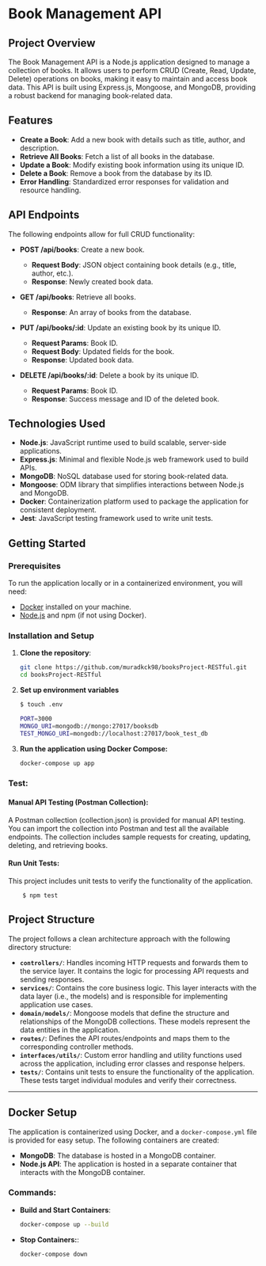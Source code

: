 # Book Management API

## Project Overview

The Book Management API is a Node.js application designed to manage a collection of books. It allows users to perform CRUD (Create, Read, Update, Delete) operations on books, making it easy to maintain and access book data. This API is built using Express.js, Mongoose, and MongoDB, providing a robust backend for managing book-related data.

## Features


- **Create a Book**: Add a new book with details such as title, author, and description.
- **Retrieve All Books**: Fetch a list of all books in the database.
- **Update a Book**: Modify existing book information using its unique ID.
- **Delete a Book**: Remove a book from the database by its ID.
- **Error Handling**: Standardized error responses for validation and resource handling.

## **API Endpoints**

The following endpoints allow for full CRUD functionality:

- **POST /api/books**: Create a new book.
  - **Request Body**: JSON object containing book details (e.g., title, author, etc.).
  - **Response**: Newly created book data.
  
- **GET /api/books**: Retrieve all books.
  - **Response**: An array of books from the database.
  
- **PUT /api/books/:id**: Update an existing book by its unique ID.
  - **Request Params**: Book ID.
  - **Request Body**: Updated fields for the book.
  - **Response**: Updated book data.
  
- **DELETE /api/books/:id**: Delete a book by its unique ID.
  - **Request Params**: Book ID.
  - **Response**: Success message and ID of the deleted book.

## Technologies Used


- **Node.js**: JavaScript runtime used to build scalable, server-side applications.
- **Express.js**: Minimal and flexible Node.js web framework used to build APIs.
- **MongoDB**: NoSQL database used for storing book-related data.
- **Mongoose**: ODM library that simplifies interactions between Node.js and MongoDB.
- **Docker**: Containerization platform used to package the application for consistent deployment.
- **Jest**: JavaScript testing framework used to write unit tests.

## Getting Started


### **Prerequisites**

To run the application locally or in a containerized environment, you will need:

- [Docker](https://docs.docker.com/get-docker/) installed on your machine.
- [Node.js](https://nodejs.org/) and npm (if not using Docker).

### **Installation and Setup**

1. **Clone the repository**:
   ```bash
   git clone https://github.com/muradkck98/booksProject-RESTful.git
   cd booksProject-RESTful
2. **Set up environment variables**
    ```bash
    $ touch .env

    PORT=3000
    MONGO_URI=mongodb://mongo:27017/booksdb
    TEST_MONGO_URI=mongodb://localhost:27017/book_test_db
3. **Run the application using Docker Compose:**
    ```bash
    docker-compose up app


### Test:

#### Manual API Testing (Postman Collection):
A Postman collection (collection.json) is provided for manual API testing. You can import the collection into Postman and test all the available endpoints. The collection includes sample requests for creating, updating, deleting, and retrieving books.
#### Run Unit Tests:
This project includes unit tests to verify the functionality of the application.
```
    $ npm test
```
## **Project Structure**

The project follows a clean architecture approach with the following directory structure:

- **`controllers/`**: Handles incoming HTTP requests and forwards them to the service layer. It contains the logic for processing API requests and sending responses.
- **`services/`**: Contains the core business logic. This layer interacts with the data layer (i.e., the models) and is responsible for implementing application use cases.
- **`domain/models/`**: Mongoose models that define the structure and relationships of the MongoDB collections. These models represent the data entities in the application.
- **`routes/`**: Defines the API routes/endpoints and maps them to the corresponding controller methods.
- **`interfaces/utils/`**: Custom error handling and utility functions used across the application, including error classes and response helpers.
- **`tests/`**: Contains unit tests to ensure the functionality of the application. These tests target individual modules and verify their correctness.

---

## **Docker Setup**

The application is containerized using Docker, and a `docker-compose.yml` file is provided for easy setup. The following containers are created:

- **MongoDB**: The database is hosted in a MongoDB container.
- **Node.js API**: The application is hosted in a separate container that interacts with the MongoDB container.

### **Commands**:

- **Build and Start Containers**:
   ```bash
   docker-compose up --build
- **Stop Containers:**:
    ```bash
    docker-compose down